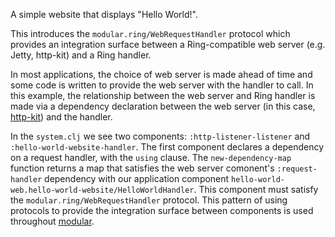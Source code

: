 A simple website that displays "Hello World!".

This introduces the ```modular.ring/WebRequestHandler``` protocol which provides an integration surface between a Ring-compatible web server (e.g. Jetty, http-kit) and a Ring handler.

In most applications, the choice of web server is made ahead of time and some code is written to provide the web server with the handler to call. In this example, the relationship between the web server and Ring handler is made via a dependency declaration between the web server (in this case, [http-kit](http://www.http-kit.org/)) and the handler.

In the ```system.clj``` we see two components: ```:http-listener-listener``` and ```:hello-world-website-handler```. The first component declares a dependency on a request handler, with the ```using``` clause. The ```new-dependency-map``` function returns a map that satisfies the web server comonent's ```:request-handler``` dependency with our application component ```hello-world-web.hello-world-website/HelloWorldHandler```. This component must satisfy the ```modular.ring/WebRequestHandler``` protocol. This pattern of using protocols to provide the integration surface between components is used throughout [modular](https://github.com/juxt/modular).

